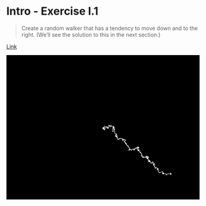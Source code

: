 # Intro - Exercise I.1

> Create a random walker that has a tendency to move down and to the right. (We’ll see the solution to this in the next section.)

[Link](http://natureofcode.com/book/introduction/#intro_exercise1)

![Screenshot](image.png)
